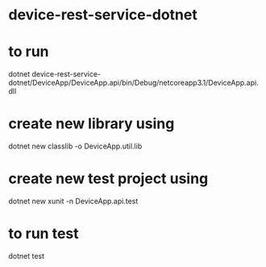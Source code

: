 # device-rest-service-dotnet

# to run
dotnet <Path>device-rest-service-dotnet/DeviceApp/DeviceApp.api/bin/Debug/netcoreapp3.1/DeviceApp.api.dll

# create new library using
dotnet new classlib -o DeviceApp.util.lib

# create new test project using
dotnet new xunit -n DeviceApp.api.test

# to run test
dotnet test